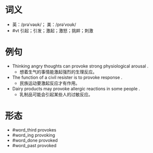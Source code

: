 # 词义
- 英：/prəˈvəʊk/； 美：/prəˈvoʊk/
- #vt 引起；引发；激起；激怒；挑衅；刺激
# 例句
- Thinking angry thoughts can provoke strong physiological arousal .
	- 想着生气的事情能激起强烈的生理反应。
- The function of a civil resister is to provoke response .
	- 民族运动要激起反应才有作用。
- Dairy products may provoke allergic reactions in some people .
	- 乳制品可能会引起某些人的过敏反应。
# 形态
- #word_third provokes
- #word_ing provoking
- #word_done provoked
- #word_past provoked

